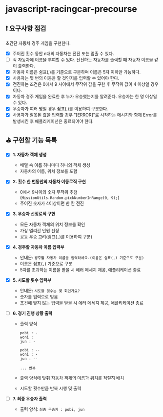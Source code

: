 # javascript-racingcar-precourse

## ❗ 요구사항 점검

초간단 자동차 경주 게임을 구현한다.

- [x] 주어진 횟수 동안 n대의 자동차는 전진 또는 멈출 수 있다.
- [ ] 각 자동차에 이름을 부여할 수 있다. 전진하는 자동차를 출력할 때 자동차 이름을 같이 출력한다.
- [x] 자동차 이름은 쉼표(,)를 기준으로 구분하며 이름은 5자 이하만 가능하다.
- [x] 사용자는 몇 번의 이동을 할 것인지를 입력할 수 있어야 한다.
- [x] 전진하는 조건은 0에서 9 사이에서 무작위 값을 구한 후 무작위 값이 4 이상일 경우이다.
- [x] 자동차 경주 게임을 완료한 후 누가 우승했는지를 알려준다. 우승자는 한 명 이상일 수 있다.
- [x] 우승자가 여러 명일 경우 쉼표(,)를 이용하여 구분한다.
- [x] 사용자가 잘못된 값을 입력할 경우 "[ERROR]"로 시작하는 메시지와 함께 Error를 발생시킨 후 애플리케이션은 종료되어야 한다.

## ⛳ 구현할 기능 목록

- [x] **1. 자동차 객체 생성**

  - 배열 속 이름 하나마다 하나의 객체 생성
  - 자동차의 이름, 위치 정보를 포함

- [x] **2. 횟수 한 번동안의 자동차 이동로직 구현**

  - 0에서 9사이의 숫자 무작위 추첨 (`MissionUtils.Random.pickNumberInRange(0, 9);`)
  - 주어진 숫자가 4이상이면 한 칸 전진

- [x] **3. 우승자 선정로직 구현**

  - 모든 자동차 객체의 위치 정보를 확인
  - 가장 멀리간 인원 선정
  - 공동 우승 고려(쉼표(`,`)를 이용하여 구분)

- [x] **4. 경주할 자동차 이름 입력부**

  - 안내문: `경주할 자동차 이름을 입력하세요.(이름은 쉼표(,) 기준으로 구분)`
  - 이름은 쉼표(`,`) 기준으로 구분
  - 5자를 초과하는 이름을 받을 시 에러 메세지 제공, 애플리케이션 종료

- [x] **5. 시도할 횟수 입력부**

  - 안내문: `시도할 횟수는 몇 회인가요?`
  - 숫자를 입력으로 받음
  - 조건에 맞지 않는 입력을 받을 시 에러 메세지 제공, 애플리케이션 종료

- [ ] **6. 경기 진행 상황 출력**

  - 출력 양식

    ```
    pobi : -
    woni :
    jun : -

    pobi : --
    woni : -
    jun : --

    ... 반복
    ```

  - 출력 양식에 맞춰 자동차 객체의 이름과 위치를 적절히 배치
  - 시도할 횟수만큼 반복 시행 및 출력

- [ ] **7. 최종 우승자 출력**
  - 출력 양식: `최종 우승자 : pobi, jun`
